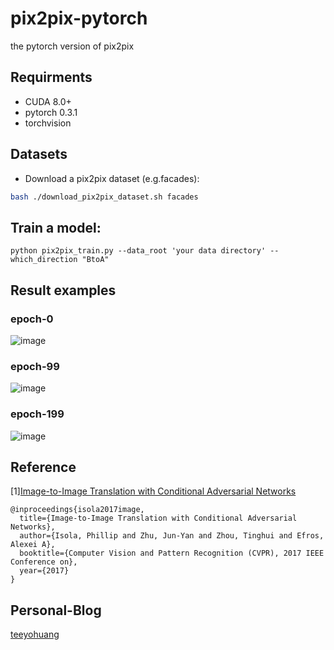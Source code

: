 # pix2pix-pytorch
the pytorch version of pix2pix 

## Requirments 
- CUDA 8.0+  
- pytorch 0.3.1    
- torchvision  

## Datasets 
- Download a pix2pix dataset (e.g.facades):  
```bash
bash ./download_pix2pix_dataset.sh facades
``` 
## Train a model:  
```
python pix2pix_train.py --data_root 'your data directory' --which_direction "BtoA"  
```

## Result examples  
### epoch-0  
![image](https://github.com/TeeyoHuang/pix2pix-pytorch/blob/master/result/0.png)   
### epoch-99   
![image](https://github.com/TeeyoHuang/pix2pix-pytorch/blob/master/result/99.png)   
### epoch-199   
![image](https://github.com/TeeyoHuang/pix2pix-pytorch/blob/master/result/199.png)   


## Reference  
[1][Image-to-Image Translation with Conditional Adversarial Networks](https://arxiv.org/pdf/1703.10593.pdf)
```
@inproceedings{isola2017image,
  title={Image-to-Image Translation with Conditional Adversarial Networks},
  author={Isola, Phillip and Zhu, Jun-Yan and Zhou, Tinghui and Efros, Alexei A},
  booktitle={Computer Vision and Pattern Recognition (CVPR), 2017 IEEE Conference on},
  year={2017}
}

```

## Personal-Blog  
[teeyohuang](https://blog.csdn.net/Teeyohuang/article/details/82699781)
